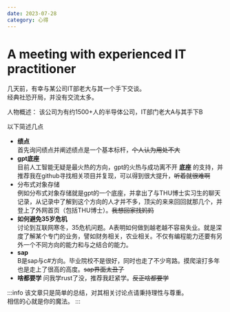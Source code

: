 ```yaml
---
date: 2023-07-28
category: 心得
---
```


# A meeting with experienced IT practitioner
<!-- more -->

几天前，有幸与某公司IT部老大与其一个手下交谈。  
经典社恐开局，并没有交流太多。 

人物概述：
  该公司为有约1500+人的半导体公司，IT部门老大A与其手下B


以下简述几点

- **绩点**  
  首先询问绩点并阐述绩点是一个基本标杆，~~个人认为用处不大~~
- **gpt底座**  
  目前人工智能无疑是最火热的方向，gpt的火热与成功离不开 **底座** 的支持，并推荐我在github寻找相关项目并复现，可以得到很大提升，~~听着就很难啊~~
- 分布式对象存储  
  例如分布式对象存储就是gpt的一个底座，并拿出了与THU博士实习生的聊天记录，从记录中了解到这个方向的人才并不多，顶尖的来来回回就那几个，并登上了外网首页（包括THU博士）。~~我想回家找妈妈~~
- **如何避免35岁危机**    
  讨论到互联网寒冬，35危机问题。A表明如何做到越老越不容易失业。就是深度了解某个专门的业务，譬如财务相关，农业相关。不仅有编程能力还要有另外一个不同方向的能力和与之结合的能力。
- **sap**  
  B是sap与c#方向。毕业院校不是很好，同时也走了不少弯路。摸爬滚打多年也是走上了很高的高度。~~sap界面太丑了~~
- **啥都要学** 
  问我学rust了没，推荐我赶紧学。~~反正啥都要学~~

:::info
该文章只是简单的总结，对其相关讨论点请秉持理性与尊重。  
相信的心就是你的魔法。
:::